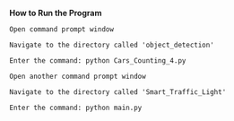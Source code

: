 **How to Run the Program**
```
Open command prompt window
```
```
Navigate to the directory called 'object_detection'
```
```
Enter the command: python Cars_Counting_4.py
```
```
Open another command prompt window
```
```
Navigate to the directory called 'Smart_Traffic_Light'
```
```
Enter the command: python main.py
```